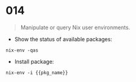 # 014

> Manipulate or query Nix user environments.    

- Show the status of available packages:    

`nix-env -qas`                             

- Install package:

`nix-env -i {{pkg_name}}`

